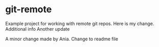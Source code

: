 # git-remote

Example project for working with remote git repos.
Here is my change.
Additional info
Another update

A minor change made by Ania.
Change to readme file
